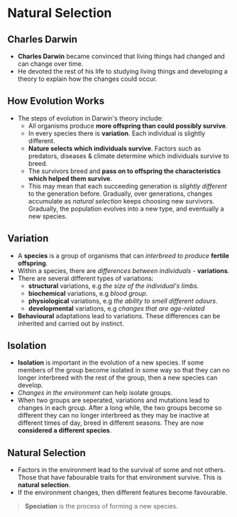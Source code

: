 # Natural Selection
## Charles Darwin
- **Charles Darwin** became convinced that living things had changed and can change over time. 
- He devoted the rest of his life to studying living things and developing a theory to explain  how the changes could occur.

## How Evolution Works
- The steps of evolution in Darwin's theory include:
	- All organisms produce **more offspring than could possibly survive**.
	- In every species there is **variation**. Each individual is slightly different.
	- **Nature selects which individuals survive**. Factors such as predators, diseases & climate determine which individuals survive to breed.
	- The survivors breed and **pass on to offspring the characteristics which helped them survive**.
	- This may mean that each succeeding generation is *slightly different* to the generation before. Gradually, over generations, changes accumulate as *natural selection* keeps choosing new survivors. Gradually, the population evolves into a new type, and eventually a new species.  

## Variation
- A **species** is a group of organisms that can *interbreed to produce* **fertile offspring**.
- Within a species, there are *differences between individuals* - **variations**.
- There are several different types of variations:
	- **structural** variations, e.g *the size of the individual's limbs*.
	- **biochemical** variations, e.g *blood group*.
	- **physiological** variations, e.g *the ability to smell different odours*.
	- **developmental** variations, e.g *changes that are age-related*
-  **Behavioural** adaptations lead to variations. These differences can be inherited and carried out by instinct.

## Isolation
- **Isolation** is important in the evolution of a new species. If some members of the group become isolated in some way so that they can no longer interbreed with the rest of the group, then a new species can develop. 
- *Changes in the environment* can help isolate groups.
- When two groups are seperated, variations and mutations lead to changes in each group. After a long while, the two groups become so different they can no longer interbreed as they may be inactive at different times of day, breed in different seasons. They are now **considered a different species**.

## Natural Selection
- Factors in the environment lead to the survival of some and not others. Those that have fabourable traits for that environment survive. This is **natural selection**.
- If the environment changes, then different features become favourable.

> **Speciation** is the process of forming a new species.